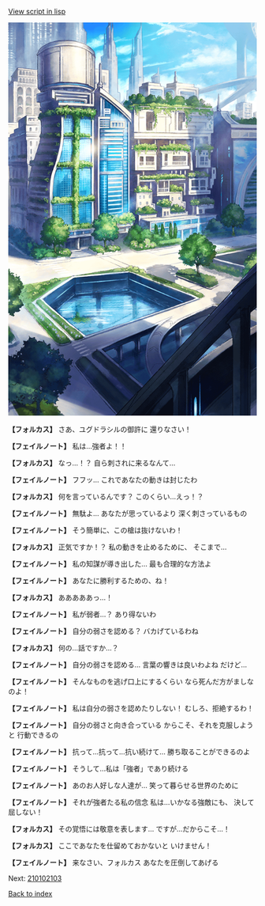 [View script in lisp](../scripts/210102101.txt)

![in_city.png](../images/backgrounds/in_city.png)

**【フォルカス】**
さあ、ユグドラシルの御許に
還りなさい！

**【フェイルノート】**
私は…強者よ！！

**【フォルカス】**
なっ…！？
自ら刺されに来るなんて…

**【フェイルノート】**
フフッ…
これであなたの動きは封じたわ

**【フォルカス】**
何を言っているんです？
このくらい…えっ！？

**【フェイルノート】**
無駄よ…
あなたが思っているより
深く刺さっているもの

**【フェイルノート】**
そう簡単に、この槍は抜けないわ！

**【フォルカス】**
正気ですか！？
私の動きを止めるために、
そこまで…

**【フェイルノート】**
私の知謀が導き出した…
最も合理的な方法よ

**【フェイルノート】**
あなたに勝利するための、ね！

**【フォルカス】**
あああああっ…！

**【フェイルノート】**
私が弱者…？
あり得ないわ

**【フェイルノート】**
自分の弱さを認める？
バカげているわね

**【フォルカス】**
何の…話ですか…？

**【フェイルノート】**
自分の弱さを認める…
言葉の響きは良いわよね
だけど…

**【フェイルノート】**
そんなものを逃げ口上にするくらい
なら死んだ方がましなのよ！

**【フェイルノート】**
私は自分の弱さを認めたりしない！
むしろ、拒絶するわ！

**【フェイルノート】**
自分の弱さと向き合っている
からこそ、それを克服しようと
行動できるの

**【フェイルノート】**
抗って…抗って…抗い続けて…
勝ち取ることができるのよ

**【フェイルノート】**
そうして…私は「強者」であり続ける

**【フェイルノート】**
あのお人好しな人達が…
笑って暮らせる世界のために

**【フェイルノート】**
それが強者たる私の信念
私は…いかなる強敵にも、
決して屈しない！

**【フォルカス】**
その覚悟には敬意を表します…
ですが…だからこそ…！

**【フォルカス】**
ここであなたを仕留めておかないと
いけません！

**【フェイルノート】**
来なさい、フォルカス
あなたを圧倒してあげる

Next: [210102103](210102103.md)

[Back to index](index.md)
